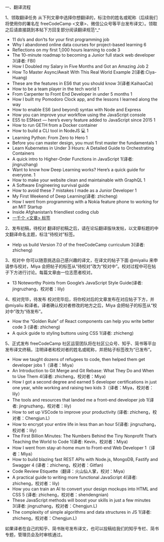 一、翻译流程

1、领取翻译任务
从下列文章中选择你想翻译的，标注你的姓名或昵称（后续我们将使用你的署名在 freeCodeCamp <文章>、微信公众号等平台发布译文）。领取之后请直接跳到本帖下方回复部分阅读翻译规范^_^ 

- 11 do’s and don’ts for your first programming job
- Why I abandoned online data courses for project-based learning 6
- Reflections on my first 1,000 hours learning to code 3
- The 10-minute roadmap to becoming a Junior full stack web developer 3(译者: FBI)
- How I Doubled my Salary in Five Months and Got an Amazing Job 2
- How To Master Async/Await With This Real World Example 2(译者:Ciya-Huang)
- These are the features in ES6 that you should know 3(译者:KaihaoCai)
- How to be a team player in the tech world 1
- From Carpenter to Front End Developer in under 5 months 1
- How I built my Pomodoro Clock app, and the lessons I learned along the way
- How to enable ES6 (and beyond) syntax with Node and Express
- How you can improve your workflow using the JavaScript console
- ES5 to ESNext — here’s every feature added to JavaScript since 2015 1
- How to run GETH from a Docker container
- How to build a CLI tool in NodeJS :computer: 1
- Learning Python: From Zero to Hero 1
- Before you can master design, you must first master the fundamentals 1
- Learn Kubernetes in Under 3 Hours: A Detailed Guide to Orchestrating Containers
- A quick intro to Higher-Order Functions in JavaScript 1(译者: jingruzhang)
- Want to know how Deep Learning works? Here’s a quick guide for everyone. 1
- How to make your website clean and maintainable with GraphQL 1
- A Software Engineering survival guide
- How to avoid these 7 mistakes I made as a Junior Developer 1
- My First Weekend of Deep Learning(译者: zhicheng)
- How I went from programming with a Nokia feature phone to working for an MIT Startup
- Inside Afghanistan’s friendliest coding club
- [一千个 <文章> 标签](https://gist.github.com/scissorsneedfoodtoo/6c4c1fdc130bf540cf6a68d9d37bf3a2)

2、发布初稿，待校对
翻译好初稿之后，请在论坛翻译版块发帖，以文章标题的中文翻译命名主题，标注“待校对”标签。

- Help us build Version 7.0 of the freeCodeCamp curriculum 3(译者: zhicheng)

3、校对中
你可以随意挑选自己感兴趣的译文，在译文的帖子下面 @miyaliu 来申请参与校对，Miya 会把帖子的标签从“待校对”改为“校对中”。校对过程中可在帖子下方进行讨论。每篇文章由一位志愿者校对。

- 13 Noteworthy Points from Google’s JavaScript Style Guide(译者: jingruzhang，校对者：lily)

4、校对完毕，待发布
校对完毕后，将你校对后的文章发布在对应帖子下方，并 @miyaliu 和译者。译者确认校对者修改的地方之后，Miya 会把帖子的标签从“校对中”改为“待发布”。

- How the “Golden Rule” of React components can help you write better code 3 (译者: zhicheng)
- A quick guide to styling buttons using CSS 1(译者: zhicheng)

5、正式发布
freeCodeCamp 社区运营团队将在社区公众号、知乎、简书等平台发布译文终稿，注明译者和校对者的姓名或昵称，并把帖子标签改为“已发布”。

- How we taught dozens of refugees to code, then helped them get developer jobs 1（译者：Miya）
- An Introduction to Git Merge and Git Rebase: What They Do and When to Use Them 4(译者: zhicheng，校对者：Miya)
- How I got a second degree and earned 5 developer certifications in just one year, while working and raising two kids 3（译者：Miya，校对者：lily）
- The tools and resources that landed me a front-end developer job 1(译者: jingruzhang，校对者：lily)
- How to set up VSCode to improve your productivity (译者: zhicheng，校对者：Chengjun.L)
- How to encrypt your entire life in less than an hour 5(译者: jingruzhang，校对者：lily)
- The First Billion Minutes: The Numbers Behind the Tiny Nonprofit That’s Teaching the World to Code 1(译者: Kevin，校对者：Miya)
- How I went from stay-at-home mum to Front-end Web Developer 1（译者：Miya）
- How to build blazing fast REST APIs with Node.js, MongoDB, Fastify and Swagger 4 (译者：zhicheng，校对者：Gitfan)
- Code Review Etiquette（翻译：火山仙人掌，校对：Miya）
- A practical guide to writing more functional JavaScript 4(译者: zhicheng，校对者：lily)
- How you can train an AI to convert your design mockups into HTML and CSS 5 (译者: zhicheng，校对者：shendengnian)
- These JavaScript methods will boost your skills in just a few minutes 3(译者: jingruzhang，校对者：Chengjun.L)
- The complexity of simple algorithms and data structures in JS 1(译者: zhicheng，校对者：Chengjun.L)

如果译者在自己的知乎、简书账号发布译文，也可以投稿给我们的知乎专栏、简书专题，管理员会及时审核通过。

